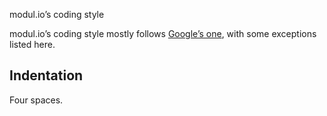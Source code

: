 modul.io’s coding style

modul.io’s coding style mostly follows [Google’s one](http://google-styleguide.googlecode.com/svn/trunk/javascriptguide.xml), with some exceptions listed here.

## Indentation

Four spaces.
